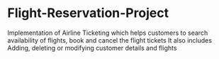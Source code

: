 # Flight-Reservation-Project
Implementation of Airline Ticketing which helps customers to search availability of flights, book and cancel the flight tickets 
It also includes Adding, deleting or modifying customer details and flights
